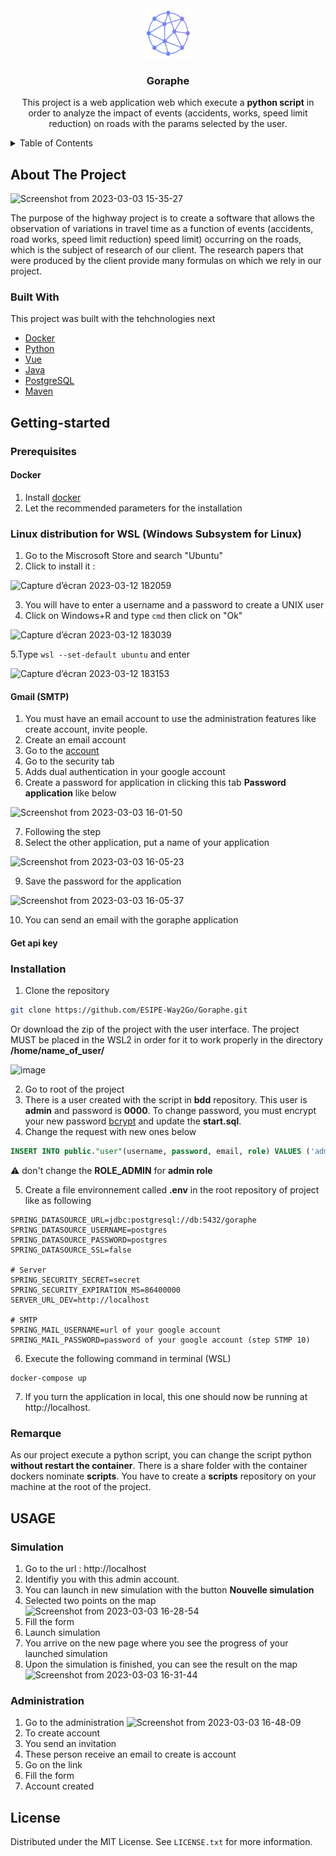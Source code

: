 <div align="center">
  <a href="https://github.com/ESIPE-Way2Go/Goraphe">
    <img src="/frontend/src/assets/Goraphe_small_no_text.png" alt="Logo" width="80" height="80">
  </a>

  <h3 align="center">Goraphe</h3>

  <p align="center">
    This project is a web application web which execute a <b>python script</b> in order to analyze the impact of events (accidents, works, speed limit reduction) on roads with the params selected by the user. 
  </p>
</div>

<!-- TABLE OF CONTENTS -->
<details>
  <summary>Table of Contents</summary>
  <ol>
    <li>
      <a href="#about-the-project">About The Project</a>
      <ul>
        <li><a href="#built-with">Built With</a></li>
      </ul>
    </li>
    <li>
      <a href="#getting-started">Getting Started</a>
      <ul>
        <li><a href="#prerequisites">Prerequisites</a></li>        
        <li><a href="#installation">Installation</a></li>
      </ul>
    </li>
    <li><a href="#license">License</a></li>
    <li><a href="#contact">Contact</a></li>
    <li><a href="#acknowledgments">Acknowledgments</a></li>
  </ol>
</details>

<!-- ABOUT THE PROJECT -->
## About The Project
![Screenshot from 2023-03-03 15-35-27](https://user-images.githubusercontent.com/58255353/222748570-a90337ce-0c46-4b6a-8119-e3369e416718.png)

The purpose of the highway project is to create a software that allows the observation of
variations in travel time as a function of events (accidents, road works, speed limit reduction)
speed limit) occurring on the roads, which is the subject of research
of our client. The research papers that were produced by the client provide
many formulas on which we rely in our project.

### Built With

This project was built with the tehchnologies next
- [Docker](https://www.docker.com/)
- [Python](https://www.python.org/)
- [Vue](https://vuejs.org/)
- [Java](https://www.java.com/en/)
- [PostgreSQL](https://www.postgresql.org/)
- [Maven](https://maven.apache.org/)

## Getting-started

### Prerequisites
#### Docker
1. Install [docker](https://docs.docker.com/desktop/)
2. Let the recommended parameters for the installation

### Linux distribution for WSL (Windows Subsystem for Linux)
1. Go to the Miscrosoft Store and search "Ubuntu"
2. Click to install it :

![Capture d’écran 2023-03-12 182059](https://user-images.githubusercontent.com/117312169/224561561-e3da476c-bb59-43a7-bfc2-17da54bf9e88.jpg)

3. You will have to enter a username and a password to create a UNIX user
4. Click on Windows+R and type ```cmd``` then click on "Ok"

![Capture d’écran 2023-03-12 183039](https://user-images.githubusercontent.com/117312169/224561882-952f625e-0381-4ca5-b581-7ef98fd2df3c.jpg)

5.Type ```wsl --set-default ubuntu``` and enter

![Capture d’écran 2023-03-12 183153](https://user-images.githubusercontent.com/117312169/224561951-fb1d2e8f-5b9a-41e9-a03a-df85b5331553.jpg)

#### Gmail (SMTP)
1. You must have an email account to use the administration features like create account, invite people.
2. Create an email account 
3. Go to the [account](https://myaccount.google.com/u/1/?utm_source=OGB&utm_medium=app)
4. Go to the security tab
5. Adds dual authentication in your google account
6. Create a password for application in clicking this tab **Password application** like below

![Screenshot from 2023-03-03 16-01-50](https://user-images.githubusercontent.com/58255353/222754239-b2fdb9cf-22df-42fc-8348-1bbdf064b8b0.png)

7. Following the step 
8. Select the other application, put a name of your application

![Screenshot from 2023-03-03 16-05-23](https://user-images.githubusercontent.com/58255353/222754842-c280d4bb-df38-4386-9000-d12e6aa2fa18.png)

9. Save the password for the application 

![Screenshot from 2023-03-03 16-05-37](https://user-images.githubusercontent.com/58255353/222754939-3ca1da48-ea4b-4094-8f1f-63b34d824642.png)

10. You can send an email with the goraphe application

#### Get api key


### Installation
1. Clone the repository
```bash
git clone https://github.com/ESIPE-Way2Go/Goraphe.git
```
Or download the zip of the project with the user interface.
The project MUST be placed in the WSL2 in order for it to work properly in the directory **/home/name_of_user/**

![image](https://user-images.githubusercontent.com/77906813/223176368-ca90f455-2870-4401-b730-7304ffbdad99.png)

2. Go to root of the project
3. There is a user created with the script in **bdd** repository. This user is **admin** and password is **0000**. To change password, you must encrypt your new password [bcrypt](https://www.bcrypt.fr/) and update the **start.sql**.
4. Change the request with new ones below
```sql
INSERT INTO public."user"(username, password, email, role) VALUES ('admin', '{bcrypt}your password', 'email', 'ROLE_ADMIN');
```
:warning: don't change the **ROLE_ADMIN** for **admin role**

5. Create a file environnement called **.env** in the root repository of project like as following
```
SPRING_DATASOURCE_URL=jdbc:postgresql://db:5432/goraphe
SPRING_DATASOURCE_USERNAME=postgres
SPRING_DATASOURCE_PASSWORD=postgres
SPRING_DATASOURCE_SSL=false

# Server
SPRING_SECURITY_SECRET=secret
SPRING_SECURITY_EXPIRATION_MS=86400000
SERVER_URL_DEV=http://localhost

# SMTP
SPRING_MAIL_USERNAME=url of your google account
SPRING_MAIL_PASSWORD=password of your google account (step STMP 10)
```

6. Execute the following command in terminal (WSL)
```
docker-compose up
```
7. If you turn the application in local, this one should now be running at http://localhost.

### Remarque
As our project execute a python script, you can change the script python **without restart the container**. There is a share folder with the container dockers nominate **scripts**. You have to create a **scripts** repository on your machine at the root of the project.

## USAGE

### Simulation
1. Go to the url : http://localhost
2. Identifiy you with this admin account.
3. You can launch in new simulation with the button **Nouvelle simulation**
4. Selected two points on the map
![Screenshot from 2023-03-03 16-28-54](https://user-images.githubusercontent.com/58255353/222760190-bf126bef-eb5f-4cd0-baac-686be7195b47.png)
5. Fill the form
6. Launch simulation
7. You arrive on the new page where you see the progress of your launched simulation
8. Upon the simulation is finished, you can see the result on the map 
![Screenshot from 2023-03-03 16-31-44](https://user-images.githubusercontent.com/58255353/222760817-92eef043-cb5a-47a2-bb98-be82e2220e67.png)

### Administration
1. Go to the administration 
![Screenshot from 2023-03-03 16-48-09](https://user-images.githubusercontent.com/58255353/222764654-6530a545-0df9-4045-96f7-c9302983e30a.png)
2. To create account
3. You send an invitation 
4. These person receive an email to create is account
5. Go on the link 
6. Fill the form
7. Account created

<!-- LICENSE -->
## License
Distributed under the MIT License. See `LICENSE.txt` for more information.
